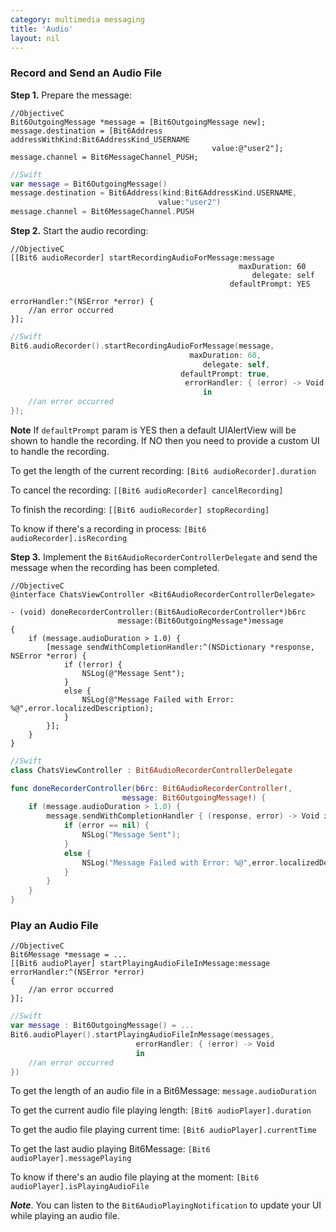 ```yaml
---
category: multimedia messaging
title: 'Audio'
layout: nil
---
```


### Record and Send an Audio File

__Step 1.__ Prepare the message: 

```objc
//ObjectiveC
Bit6OutgoingMessage *message = [Bit6OutgoingMessage new];
message.destination = [Bit6Address addressWithKind:Bit6AddressKind_USERNAME 
                                             value:@"user2"];
message.channel = Bit6MessageChannel_PUSH;
```
```swift
//Swift
var message = Bit6OutgoingMessage()
message.destination = Bit6Address(kind:Bit6AddressKind.USERNAME, 
                                 value:"user2")
message.channel = Bit6MessageChannel.PUSH
```

__Step 2.__ Start the audio recording:

```objc
//ObjectiveC
[[Bit6 audioRecorder] startRecordingAudioForMessage:message 
                                                   maxDuration: 60 
                                                      delegate: self 
                                                 defaultPrompt: YES
                                                  errorHandler:^(NSError *error) {
    //an error occurred
}];
```
```swift
//Swift
Bit6.audioRecorder().startRecordingAudioForMessage(message, 
										maxDuration: 60, 
                                           delegate: self, 
                                      defaultPrompt: true, 
                                       errorHandler: { (error) -> Void 
                                           in
    //an error occurred
});
```

__Note__ If `defaultPrompt` param is YES then a default UIAlertView will be shown to handle the recording. If NO then you need to provide a custom UI to handle the recording.

To get the length of the current recording: `[Bit6 audioRecorder].duration`

To cancel the recording: `[[Bit6 audioRecorder] cancelRecording]`

To finish the recording: `[[Bit6 audioRecorder] stopRecording]`

To know if there's a recording in process: `[Bit6 audioRecorder].isRecording`

__Step 3.__ Implement the `Bit6AudioRecorderControllerDelegate` and send the message when the recording has been completed.


```objc
//ObjectiveC
@interface ChatsViewController <Bit6AudioRecorderControllerDelegate>

- (void) doneRecorderController:(Bit6AudioRecorderController*)b6rc 
                        message:(Bit6OutgoingMessage*)message
{
    if (message.audioDuration > 1.0) {
        [message sendWithCompletionHandler:^(NSDictionary *response, NSError *error) {
            if (!error) {
                NSLog(@"Message Sent");
            }
            else {
                NSLog(@"Message Failed with Error: %@",error.localizedDescription);
            }
        }];
	}
}
```

```swift
//Swift
class ChatsViewController : Bit6AudioRecorderControllerDelegate

func doneRecorderController(b6rc: Bit6AudioRecorderController!, 
						 message: Bit6OutgoingMessage!) {
	if (message.audioDuration > 1.0) {
        message.sendWithCompletionHandler { (response, error) -> Void in
            if (error == nil) {
                NSLog("Message Sent");
            }
            else {
                NSLog("Message Failed with Error: %@",error.localizedDescription);
            }
        }
    }
}
```

### Play an Audio File

```objc
//ObjectiveC
Bit6Message *message = ...
[[Bit6 audioPlayer] startPlayingAudioFileInMessage:message errorHandler:^(NSError *error) 
{
    //an error occurred
}];
```
```swift
//Swift
var message : Bit6OutgoingMessage() = ...
Bit6.audioPlayer().startPlayingAudioFileInMessage(messages,
							errorHandler: { (error) -> Void 
                            in
    //an error occurred
})
```

To get the length of an audio file in a Bit6Message: `message.audioDuration`

To get the current audio file playing length: `[Bit6 audioPlayer].duration`

To get the audio file playing current time: `[Bit6 audioPlayer].currentTime`

To get the last audio playing Bit6Message: `[Bit6 audioPlayer].messagePlaying`

To know if there's an audio file playing at the moment: `[Bit6 audioPlayer].isPlayingAudioFile`

___Note___. You can listen to the `Bit6AudioPlayingNotification` to update your UI while playing an audio file. 
